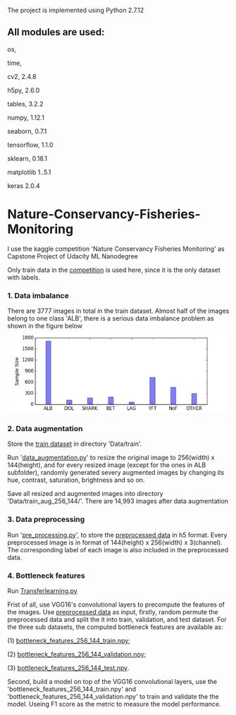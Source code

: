 The project is implemented using Python 2.7.12

## All modules are used:
os,

time,

cv2, 2.4.8

h5py, 2.6.0

tables, 3.2.2

numpy, 1.12.1

seaborn, 0.7.1

tensorflow, 1.1.0

sklearn, 0.18.1

matplotlib 1..5.1

keras 2.0.4


# Nature-Conservancy-Fisheries-Monitoring
I use the kaggle competition 'Nature Conservancy Fisheries Monitoring' as Capstone Project of Udacity ML Nanodegree

Only train data in the [competition](https://www.kaggle.com/c/the-nature-conservancy-fisheries-monitoring) is used here, since it is the only dataset with labels.

### 1. Data imbalance

There are 3777 images in total in the train dataset. Almost half of the images belong to one class 'ALB', there is a serious data imbalance problem as shown in the figure below ![Train_data_sample_size](https://github.com/jundongq/Nature-Conservancy-Fisheries-Monitoring/blob/master/Train_data_sample_size.png)

### 2. Data augmentation

Store the [train dataset](https://www.kaggle.com/c/the-nature-conservancy-fisheries-monitoring/data) in directory 'Data/train'.

Run '[data_augmentation.py](https://github.com/jundongq/Nature-Conservancy-Fisheries-Monitoring/blob/master/data_augmentation.py)' to resize the original image to 256(width) x 144(height), and for every resized image (except for the ones in ALB subfolder), randomly generated severy augmented images by changing its hue, contrast, saturation, brightness and so on. 

Save all resized and augmented images into directory 'Data/train_aug_256_144/'. There are 14,993 images after data augmentation

### 3. Data preprocessing

Run '[pre_processing.py](https://github.com/jundongq/Nature-Conservancy-Fisheries-Monitoring/blob/master/pre_processing.py)', to store the [preprocessed data](https://drive.google.com/open?id=0B2ifRtIZ8FKkOXN4aHZ6MkpGRGM) in h5 format. Every preprocessed image is in format of 144(height) x 256(width) x 3(channel). The corresponding label of each image is also included in the preprocessed data.

### 4. Bottleneck features

Run [Transferlearning.py](https://github.com/jundongq/Nature-Conservancy-Fisheries-Monitoring/blob/master/TransferLearning.py)

Frist of all, use VGG16's convolutional layers to precompute the features of the images. 
Use [preprocessed data](https://drive.google.com/open?id=0B2ifRtIZ8FKkOXN4aHZ6MkpGRGM) as input, firstly, random permute the preprocessed data and split the it into train, validation, and test dataset. For the three sub datasets, the computed bottleneck features are available as: 

(1) [bottleneck_features_256_144_train.npy](https://drive.google.com/open?id=0B2ifRtIZ8FKkRlpZWFh5akhwSDQ); 

(2) [bottleneck_features_256_144_validation.npy](https://drive.google.com/open?id=0B2ifRtIZ8FKkakZReDBhU2JNMGM);

(3) [bottleneck_features_256_144_test.npy](https://drive.google.com/open?id=0B2ifRtIZ8FKkVEVhaGd5VVU1M3M).

Second, build a model on top of the VGG16 convolutional layers, use the 'bottleneck_features_256_144_train.npy' and 'bottleneck_features_256_144_validation.npy' to train and validate the the model. Useing F1 score as the metric to measure the model performance.
